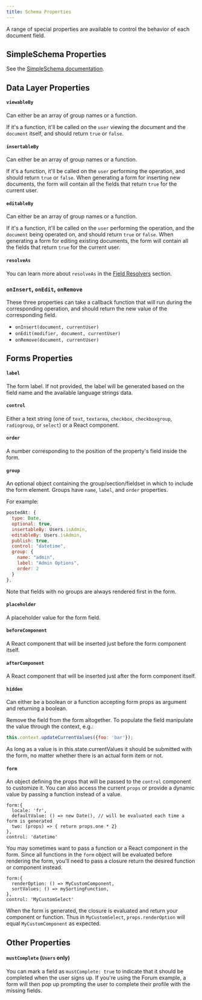 ```yaml
---
title: Schema Properties
---
```


A range of special properties are available to control the behavior of each document field. 

## SimpleSchema Properties

See the [SimpleSchema documentation](https://github.com/aldeed/meteor-simple-schema#schema-rules).

## Data Layer Properties

#### `viewableBy`

Can either be an array of group names or a function.

If it's a function, it'll be called on the `user` viewing the document and the `document` itself, and should return `true` or `false`.

#### `insertableBy`

Can either be an array of group names or a function.

If it's a function, it'll be called on the `user` performing the operation, and should return `true` or `false`. When generating a form for inserting new documents, the form will contain all the fields that return `true` for the current user.

#### `editableBy`

Can either be an array of group names or a function.

If it's a function, it'll be called on the `user` performing the operation, and the `document` being operated on, and should return `true` or `false`. When generating a form for editing existing documents, the form will contain all the fields that return `true` for the current user.

#### `resolveAs`

You can learn more about `resolveAs` in the [Field Resolvers](/data-loading.html#Field-Resolvers) section. 

### `onInsert`, `onEdit`, `onRemove`

These three properties can take a callback function that will run during the corresponding operation, and should return the new value of the corresponding field. 

- `onInsert(document, currentUser)`
- `onEdit(modifier, document, currentUser)`
- `onRemove(document, currentUser)`

## Forms Properties

#### `label`

The form label. If not provided, the label will be generated based on the field name and the available language strings data.

#### `control`

Either a text string (one of `text`, `textarea`, `checkbox`, `checkboxgroup`, `radiogroup`, or `select`) or a React component.

#### `order`

A number corresponding to the position of the property's field inside the form.

#### `group`

An optional object containing the group/section/fieldset in which to include the form element. Groups have `name`, `label`, and `order` properties.

For example:

```js
postedAt: {
  type: Date,
  optional: true,
  insertableBy: Users.isAdmin,
  editableBy: Users.isAdmin,
  publish: true,
  control: "datetime",
  group: {
    name: "admin",
    label: "Admin Options",
    order: 2
  }
},
```

Note that fields with no groups are always rendered first in the form.

#### `placeholder`

A placeholder value for the form field.

#### `beforeComponent`

A React component that will be inserted just before the form component itself.

#### `afterComponent`

A React component that will be inserted just after the form component itself.

#### `hidden`

Can either be a boolean or a function accepting form props as argument and returning a boolean.

Remove the field from the form altogether. To populate the field manipulate the value through the context, e.g.:

```js
this.context.updateCurrentValues({foo: 'bar'});
```

As long as a value is in this.state.currentValues it should be submitted with the form, no matter whether there is an actual form item or not.

#### `form`

An object defining the props that will be passed to the `control` component to customize it.
You can also access the current `props` or provide a dynamic value by passing a function instead of a value.

```
form:{
  locale: 'fr',
  defaultValue: () => new Date(), // will be evaluated each time a form is generated
  two: (props) => { return props.one * 2}
},
control: 'datetime'
```

You may sometimes want to pass a function or a React component in the form. Since all functions in the `form` object will be evaluated before rendering the form, you'll need to pass a closure return the desired function or component instead.
```
form:{
  renderOption: () => MyCustomComponent,
  sortValues: () => mySortingFunction,
},
control: 'MyCustomSelect'
```
When the form is generated, the closure is evaluated and return your component or function. Thus in `MyCustomSelect`, `props.renderOption` will equal `MyCustomComponent` as expected.


## Other Properties

#### `mustComplete` (`Users` only)

You can mark a field as `mustComplete: true` to indicate that it should be completed when the user signs up. If you're using the Forum example, a form will then pop up prompting the user to complete their profile with the missing fields. 
